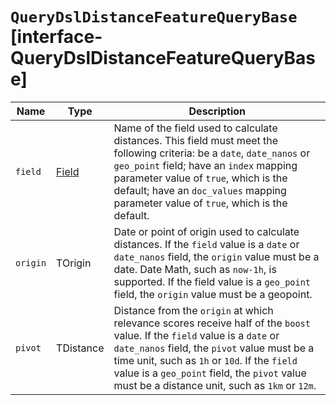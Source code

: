# `QueryDslDistanceFeatureQueryBase` [interface-QueryDslDistanceFeatureQueryBase]

| Name | Type | Description |
| - | - | - |
| `field` | [Field](./Field.md) | Name of the field used to calculate distances. This field must meet the following criteria: be a `date`, `date_nanos` or `geo_point` field; have an `index` mapping parameter value of `true`, which is the default; have an `doc_values` mapping parameter value of `true`, which is the default. |
| `origin` | TOrigin | Date or point of origin used to calculate distances. If the `field` value is a `date` or `date_nanos` field, the `origin` value must be a date. Date Math, such as `now-1h`, is supported. If the field value is a `geo_point` field, the `origin` value must be a geopoint. |
| `pivot` | TDistance | Distance from the `origin` at which relevance scores receive half of the `boost` value. If the `field` value is a `date` or `date_nanos` field, the `pivot` value must be a time unit, such as `1h` or `10d`. If the `field` value is a `geo_point` field, the `pivot` value must be a distance unit, such as `1km` or `12m`. |

